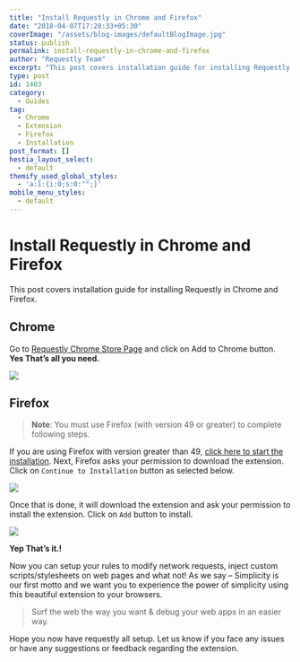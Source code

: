 ```yaml
---
title: "Install Requestly in Chrome and Firefox"
date: "2018-04-07T17:20:33+05:30"
coverImage: "/assets/blog-images/defaultBlogImage.jpg"
status: publish
permalink: install-requestly-in-chrome-and-firefox
author: "Requestly Team"
excerpt: "This post covers installation guide for installing Requestly in Chrome and Firefox"
type: post
id: 1403
category:
  - Guides
tag:
  - Chrome
  - Extension
  - Firefox
  - Installation
post_format: []
hestia_layout_select:
  - default
themify_used_global_styles:
  - 'a:1:{i:0;s:0:"";}'
mobile_menu_styles:
  - default
---
```


# Install Requestly in Chrome and Firefox

This post covers installation guide for installing Requestly in Chrome and Firefox.

## Chrome

Go to [Requestly Chrome Store Page](https://chrome.google.com/webstore/detail/requestly-redirect-url-mo/mdnleldcmiljblolnjhpnblkcekpdkpa?hl=en) and click on Add to Chrome button. **Yes That’s all you need.**

![](/assets/blog-images/chrome-store.png)

## Firefox

> **Note**: You must use Firefox (with version 49 or greater) to complete following steps.

If you are using Firefox with version greater than 49, [click here to start the installation](https://app.requestly.in/firefox/builds/requestly-latest.xpi). Next, Firefox asks your permission to download the extension. Click on `Continue to Installation` button as selected below.

![](/assets/blog-images/continue-firefox-install.png)

Once that is done, it will download the extension and ask your permission to install the extension. Click on `Add` button to install.

![](/assets/blog-images/add-to-firefox.png)

**Yep That’s it.!**

Now you can setup your rules to modify network requests, inject custom scripts/stylesheets on web pages and what not! As we say – Simplicity is our first motto and we want you to experience the power of simplicity using this beautiful extension to your browsers.

> Surf the web the way you want &amp; debug your web apps in an easier way.

Hope you now have requestly all setup. Let us know if you face any issues or have any suggestions or feedback regarding the extension.

